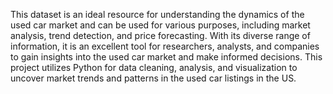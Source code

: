 This dataset is an ideal resource for understanding the dynamics of the used car market and can be used for various purposes, including market analysis, trend detection, and price forecasting. With its diverse range of information, it is an excellent tool for researchers, analysts, and companies to gain insights into the used car market and make informed decisions. This project utilizes Python for data cleaning, analysis, and visualization to uncover market trends and patterns in the used car listings in the US.
